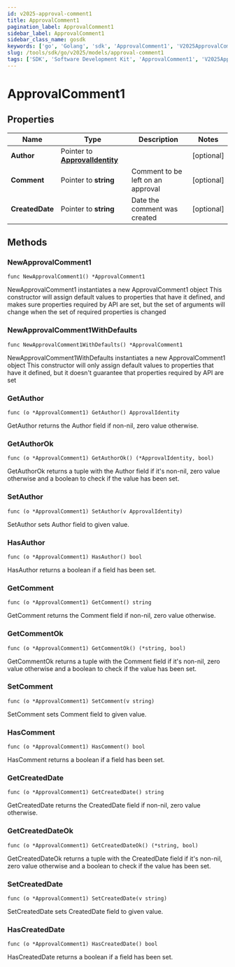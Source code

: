 ```yaml
---
id: v2025-approval-comment1
title: ApprovalComment1
pagination_label: ApprovalComment1
sidebar_label: ApprovalComment1
sidebar_class_name: gosdk
keywords: ['go', 'Golang', 'sdk', 'ApprovalComment1', 'V2025ApprovalComment1'] 
slug: /tools/sdk/go/v2025/models/approval-comment1
tags: ['SDK', 'Software Development Kit', 'ApprovalComment1', 'V2025ApprovalComment1']
---
```


# ApprovalComment1

## Properties

Name | Type | Description | Notes
------------ | ------------- | ------------- | -------------
**Author** | Pointer to [**ApprovalIdentity**](approval-identity) |  | [optional] 
**Comment** | Pointer to **string** | Comment to be left on an approval | [optional] 
**CreatedDate** | Pointer to **string** | Date the comment was created | [optional] 

## Methods

### NewApprovalComment1

`func NewApprovalComment1() *ApprovalComment1`

NewApprovalComment1 instantiates a new ApprovalComment1 object
This constructor will assign default values to properties that have it defined,
and makes sure properties required by API are set, but the set of arguments
will change when the set of required properties is changed

### NewApprovalComment1WithDefaults

`func NewApprovalComment1WithDefaults() *ApprovalComment1`

NewApprovalComment1WithDefaults instantiates a new ApprovalComment1 object
This constructor will only assign default values to properties that have it defined,
but it doesn't guarantee that properties required by API are set

### GetAuthor

`func (o *ApprovalComment1) GetAuthor() ApprovalIdentity`

GetAuthor returns the Author field if non-nil, zero value otherwise.

### GetAuthorOk

`func (o *ApprovalComment1) GetAuthorOk() (*ApprovalIdentity, bool)`

GetAuthorOk returns a tuple with the Author field if it's non-nil, zero value otherwise
and a boolean to check if the value has been set.

### SetAuthor

`func (o *ApprovalComment1) SetAuthor(v ApprovalIdentity)`

SetAuthor sets Author field to given value.

### HasAuthor

`func (o *ApprovalComment1) HasAuthor() bool`

HasAuthor returns a boolean if a field has been set.

### GetComment

`func (o *ApprovalComment1) GetComment() string`

GetComment returns the Comment field if non-nil, zero value otherwise.

### GetCommentOk

`func (o *ApprovalComment1) GetCommentOk() (*string, bool)`

GetCommentOk returns a tuple with the Comment field if it's non-nil, zero value otherwise
and a boolean to check if the value has been set.

### SetComment

`func (o *ApprovalComment1) SetComment(v string)`

SetComment sets Comment field to given value.

### HasComment

`func (o *ApprovalComment1) HasComment() bool`

HasComment returns a boolean if a field has been set.

### GetCreatedDate

`func (o *ApprovalComment1) GetCreatedDate() string`

GetCreatedDate returns the CreatedDate field if non-nil, zero value otherwise.

### GetCreatedDateOk

`func (o *ApprovalComment1) GetCreatedDateOk() (*string, bool)`

GetCreatedDateOk returns a tuple with the CreatedDate field if it's non-nil, zero value otherwise
and a boolean to check if the value has been set.

### SetCreatedDate

`func (o *ApprovalComment1) SetCreatedDate(v string)`

SetCreatedDate sets CreatedDate field to given value.

### HasCreatedDate

`func (o *ApprovalComment1) HasCreatedDate() bool`

HasCreatedDate returns a boolean if a field has been set.


